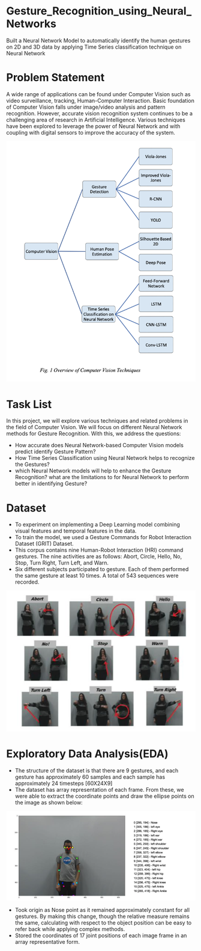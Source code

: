 # Gesture_Recognition_using_Neural_Networks
Built a Neural Network Model to automatically identify the human gestures on 2D and 3D data by applying Time Series classification technique on Neural Network

# Problem Statement
A wide range of applications can be found under Computer Vision such as video surveillance, tracking, Human-Computer Interaction. Basic foundation of Computer Vision falls under image/video analysis and pattern recognition. However, accurate vision recognition system continues to be a challenging area of research in Artificial Intelligence. Various techniques have been explored to leverage the power of Neural Network and with coupling with digital sensors to improve the accuracy of the system. 

![Overview of ComputerVision](/resources/Overview_of_Computer_Vision.png)

# Task List
In this project, we will explore various techniques and related problems in the field of Computer Vision. We will focus on different Neural Network methods for Gesture Recognition. With this, we address the questions: 
* How accurate does Neural Network-based Computer Vision models predict identify Gesture Pattern?
* How Time Series Classification using Neural Network helps to recognize the Gestures? 
* which Neural Network models will help to enhance the Gesture Recognition? what are the limitations to for Neural Network to perform better in identifying Gesture?

# Dataset

* To experiment on implementing a Deep Learning model combining visual features and temporal features in the data.
* To train the model, we used a Gesture Commands for Robot Interaction Dataset (GRIT) Dataset. 
* This corpus contains nine Human-Robot Interaction (HRI) command gestures. The nine activities are as follows: Abort, Circle, Hello, No, Stop, Turn Right, Turn Left, and Warn. 
* Six different subjects participated to gesture. Each of them performed the same gesture at least 10 times. A total of 543 sequences were recorded.

![Gestures in GRIT Dataset](/resources/GRIT_dataset_gestures.png)

# Exploratory Data Analysis(EDA)

* The structure of the dataset is that there are 9 gestures, and each gesture has approximately 60 samples and each sample has approximately 24 timesteps [60X24X9]
* The dataset has array representation of each frame. From these, we were able to extract the coordinate points and draw the ellipse points on the image as shown below:

![Keypoints and labels for sample gesture image](/resources/Keypoints_and_labels_for_sample_gesture_image.png)

* Took origin as Nose point as it remained approximately constant for all gestures. By making this change, though the relative measure remains the same, calculating with respect to the object position can be easy to refer back while applying complex methods.
* Stored the coordinates of 17 joint positions of each image frame in an array representative form.


